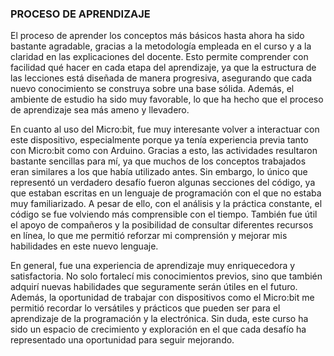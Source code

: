 ### PROCESO DE APRENDIZAJE  
El proceso de aprender los conceptos más básicos hasta ahora ha sido bastante agradable, gracias a la metodología empleada en el curso y a la claridad en las explicaciones del docente. Esto permite comprender con facilidad qué hacer en cada etapa del aprendizaje, 
ya que la estructura de las lecciones está diseñada de manera progresiva, asegurando que cada nuevo conocimiento se construya sobre una base sólida. Además, el ambiente de estudio ha sido muy favorable, lo que ha hecho que el proceso de aprendizaje sea más ameno y llevadero.    

En cuanto al uso del Micro:bit, fue muy interesante volver a interactuar con este dispositivo, especialmente porque ya tenía experiencia previa tanto con Micro:bit como con Arduino. Gracias a esto, las actividades resultaron bastante sencillas para mí, 
ya que muchos de los conceptos trabajados eran similares a los que había utilizado antes. Sin embargo, lo único que representó un verdadero desafío fueron algunas secciones del código,
ya que estaban escritas en un lenguaje de programación con el que no estaba muy familiarizado. A pesar de ello, con el análisis y la práctica constante, el código se fue volviendo más comprensible con el tiempo.
También fue útil el apoyo de compañeros y la posibilidad de consultar diferentes recursos en línea, lo que me permitió reforzar mi comprensión y mejorar mis habilidades en este nuevo lenguaje.

En general, fue una experiencia de aprendizaje muy enriquecedora y satisfactoria. No solo fortalecí mis conocimientos previos, sino que también adquirí nuevas habilidades que seguramente serán útiles en el futuro. 
Además, la oportunidad de trabajar con dispositivos como el Micro:bit me permitió recordar lo versátiles y prácticos que pueden ser para el aprendizaje de la programación y la electrónica. 
Sin duda, este curso ha sido un espacio de crecimiento y exploración en el que cada desafío ha representado una oportunidad para seguir mejorando.
